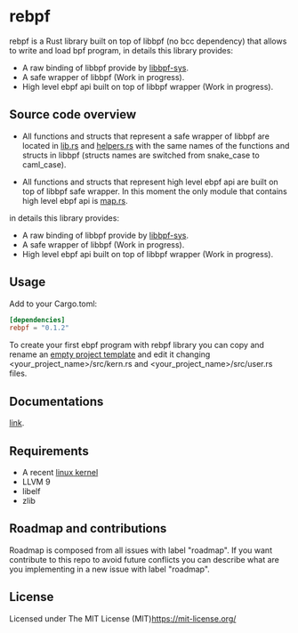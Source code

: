 # rebpf
rebpf is a Rust library built on top of libbpf (no bcc dependency) that allows to write and load bpf program, in details this library provides:

- A raw binding of libbpf provide by [libbpf-sys](https://github.com/alexforster/libbpf-sys).
- A safe wrapper of libbpf (Work in progress).
- High level ebpf api built on top of libbpf wrapper (Work in progress).

## Source code overview
- All functions and structs that represent a safe wrapper of libbpf are located in [lib.rs](./src/lib.rs) and [helpers.rs](./src/helpers.rs) with the same names of the functions and structs in libbpf (structs names are switched from snake_case to caml_case).

- All functions and structs that represent high level ebpf api are built on top of libbpf safe wrapper. In this moment the only module that contains high level ebpf api is [map.rs](./src/map.rs).

in details this library provides:

- A raw binding of libbpf provide by [libbpf-sys](https://github.com/alexforster/libbpf-sys).
- A safe wrapper of libbpf (Work in progress).
- High level ebpf api built on top of libbpf wrapper (Work in progress).


## Usage
Add to your Cargo.toml:
```toml
[dependencies]
rebpf = "0.1.2"
```
To create your first ebpf program with rebpf library you can copy and rename an [empty project template](https://github.com/uccidibuti/rebpf/tree/master/examples/empty_project) and edit it changing <your_project_name>/src/kern.rs and <your_project_name>/src/user.rs files.

## Documentations
[link](https://docs.rs/rebpf/0.1.2/rebpf/).

## Requirements
- A recent [linux kernel](https://github.com/iovisor/bcc/blob/master/docs/kernel-versions.md)
- LLVM 9
- libelf
- zlib

## Roadmap and contributions
Roadmap is composed from all issues with label "roadmap". If you want contribute to this repo to avoid future conflicts you can describe what are you implementing in a new issue with label "roadmap".

## License
Licensed under The MIT License (MIT)https://mit-license.org/
